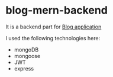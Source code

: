 # blog-mern-backend

It is a backend part for [Blog application](https://github.com/horobryh22/blog-mern-frontend/)

I used the following technologies here:
* mongoDB
* mongoose
* JWT
* express

